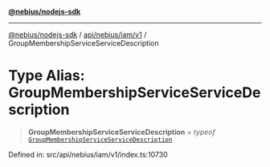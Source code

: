 [**@nebius/nodejs-sdk**](../../../../../README.md)

***

[@nebius/nodejs-sdk](../../../../../README.md) / [api/nebius/iam/v1](../README.md) / GroupMembershipServiceServiceDescription

# Type Alias: GroupMembershipServiceServiceDescription

> **GroupMembershipServiceServiceDescription** = *typeof* [`GroupMembershipServiceServiceDescription`](../variables/GroupMembershipServiceServiceDescription.md)

Defined in: src/api/nebius/iam/v1/index.ts:10730
